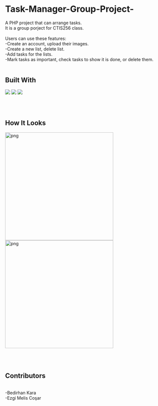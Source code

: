# Task-Manager-Group-Project-

A PHP project that can arrange tasks.
<br>
It is a group porject for CTIS256 class.
<br>
<br>
Users can use these features:
<br>
-Create an account, upload their images.
<br>
-Create a new list, delete list.
<br>
-Add tasks for the lists.
<br>
-Mark tasks as important, check tasks to show it is done, or delete them.
<br>
<br>

## Built With
<p>
<img src="https://www.vectorlogo.zone/logos/php/php-horizontal.svg">
<img src="https://www.vectorlogo.zone/logos/w3_html5/w3_html5-ar21.svg">
<img src="https://www.vectorlogo.zone/logos/w3_css/w3_css-ar21.svg">
</p>
<br>
<br>


## How It Looks

<p>
<img height="350" src="https://user-images.githubusercontent.com/106888734/181937456-596bb158-e121-404a-a0be-d8cf6de42334.png" alt="png" />
<br>
<img height="350" src="https://user-images.githubusercontent.com/106888734/181937561-4618f949-5c6c-466a-bce4-8eb9be3264d5.png" alt="png" />
</p>
<br>
<br>


## Contributors
<br>
-Bedirhan Kara
<br>
-Ezgi Melis Coşar



